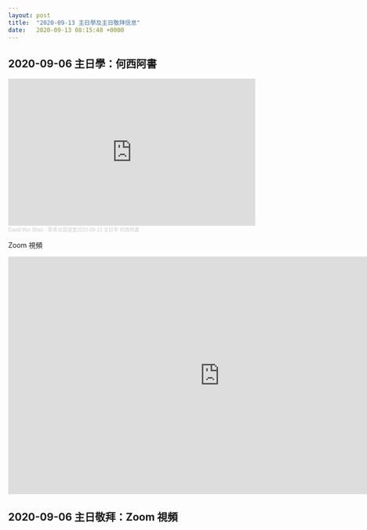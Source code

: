 ```yaml
---
layout: post
title:  "2020-09-13 主日學及主日敬拜信息"
date:   2020-09-13 08:15:48 +0000
---
```


## 2020-09-06 主日學：何西阿書

<div class="embed-responsive">
<iframe width="100%" height="300" scrolling="no" frameborder="no" allow="autoplay" src="https://w.soundcloud.com/player/?url=https%3A//api.soundcloud.com/tracks/892645405&color=%23ff5500&auto_play=false&hide_related=false&show_comments=true&show_user=true&show_reposts=false&show_teaser=true&visual=true"></iframe><div style="font-size: 10px; color: #cccccc;line-break: anywhere;word-break: normal;overflow: hidden;white-space: nowrap;text-overflow: ellipsis; font-family: Interstate,Lucida Grande,Lucida Sans Unicode,Lucida Sans,Garuda,Verdana,Tahoma,sans-serif;font-weight: 100;"><a href="https://soundcloud.com/david-weidong-shao" title="David Wei Shao" target="_blank" style="color: #cccccc; text-decoration: none;">David Wei Shao</a> · <a href="https://soundcloud.com/david-weidong-shao/2020-09-13a" title="常青谷国语堂2020-09-13 主日学  何西阿書" target="_blank" style="color: #cccccc; text-decoration: none;">常青谷国语堂2020-09-13 主日学  何西阿書</a></div>


Zoom 視頻

<div class="embed-responsive embed-responsive-16by9">
<iframe width="862" height="485" src="https://www.youtube.com/embed/CjBgo6zjGSI" frameborder="0" allow="accelerometer; autoplay; encrypted-media; gyroscope; picture-in-picture" allowfullscreen></iframe>
</div>

## 2020-09-06 主日敬拜：Zoom 視頻



